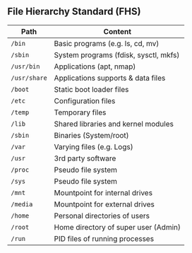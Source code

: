 
## File Hierarchy Standard (FHS)

| Path     | Content                             |
| -------- | ----------------------------------- |
| `/bin`   | Basic programs (e.g. ls, cd, mv)    |
| `/sbin`  | System programs (fdisk, sysctl, mkfs) |
| `/usr/bin`   | Applications (apt, nmap)    |
| `/usr/share`   | Applications supports & data files   |
| `/boot`  | Static boot loader files            |
| `/etc`   | Configuration files               |
| `/temp`   | Temporary files               |
| `/lib`   | Shared libraries and kernel modules |
| `/sbin`  | Binaries (System/root)              |
| `/var`   | Varying files (e.g. Logs)           |
| `/usr`   | 3rd party software                  |
| `/proc`  | Pseudo file system                  |
| `/sys`   | Pseudo file system                  |
| `/mnt`   | Mountpoint for internal drives      |
| `/media` | Mountpoint for external drives      |
| `/home`  | Personal directories of users                         |
| `/root`  | Home directory of super user (Admin)                         |
| `/run`   | PID files of running processes      |
